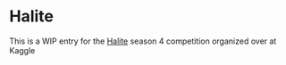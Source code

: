 # Halite

This is a WIP entry for the [Halite](https://www.kaggle.com/c/halite/overview/description) season 4
competition organized over at Kaggle

